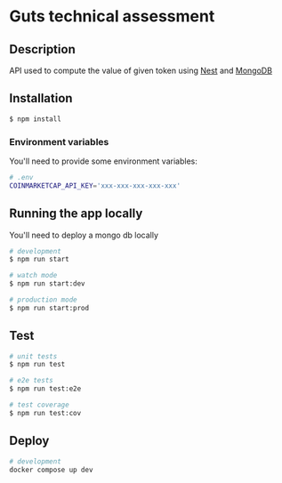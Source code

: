 # Guts technical assessment

## Description

API used to compute the value of given token using [Nest](https://github.com/nestjs/nest) and [MongoDB](https://github.com/mongodb/mongo)

## Installation

```bash
$ npm install
```

### Environment variables

You'll need to provide some environment variables:
```bash
# .env
COINMARKETCAP_API_KEY='xxx-xxx-xxx-xxx-xxx'
```

## Running the app locally

You'll need to deploy a mongo db locally

```bash
# development
$ npm run start

# watch mode
$ npm run start:dev

# production mode
$ npm run start:prod
```

## Test

```bash
# unit tests
$ npm run test

# e2e tests
$ npm run test:e2e

# test coverage
$ npm run test:cov
```

## Deploy

```bash
# development
docker compose up dev
```
